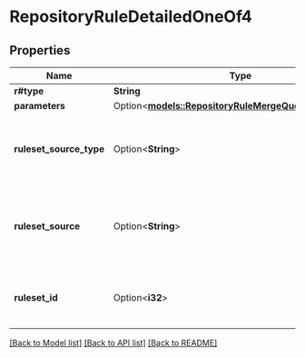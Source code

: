 # RepositoryRuleDetailedOneOf4

## Properties

Name | Type | Description | Notes
------------ | ------------- | ------------- | -------------
**r#type** | **String** |  | 
**parameters** | Option<[**models::RepositoryRuleMergeQueueParameters**](repository_rule_merge_queue_parameters.md)> |  | [optional]
**ruleset_source_type** | Option<**String**> | The type of source for the ruleset that includes this rule. | [optional]
**ruleset_source** | Option<**String**> | The name of the source of the ruleset that includes this rule. | [optional]
**ruleset_id** | Option<**i32**> | The ID of the ruleset that includes this rule. | [optional]

[[Back to Model list]](../README.md#documentation-for-models) [[Back to API list]](../README.md#documentation-for-api-endpoints) [[Back to README]](../README.md)


